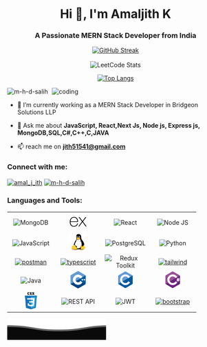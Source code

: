 <h1 align="center">Hi 👋, I'm Amaljith K</h1>
<h3 align="center">A Passionate MERN Stack Developer from India</h3>
<div align="center"> 
  
[![GitHub Streak](https://streak-stats.demolab.com/?user=Amaljithaj&theme=chartreuse-dark)](https://git.io/streak-stats) <br /><br />
![LeetCode Stats](https://leetcode.card.workers.dev/Amaljithaj?theme=dark&font=source_code_pro&extension=null)
</div>
<div align="center">
  
  [![Top Langs](https://github-readme-stats.vercel.app/api/top-langs/?username=Amaljith34&layout=compact&theme=vision-friendly-dark)](https://github.com/anuraghazra/github-readme-stats)
  
</div>
<img align = "right" alt = "coding" width="400" src = "https://cdn.dribbble.com/users/2131993/screenshots/4948736/thoughtworks-gif_dribbble.gif">
<p align="left"> <img src="https://komarev.com/ghpvc/?username=m-h-d-salih&label=Profile%20views&color=0e75b6&style=flat" alt="m-h-d-salih" /> </p>

- 🔭 I’m currently working as a MERN Stack Developer in Bridgeon Solutions LLP

- 💬 Ask me about **JavaScript, React,Next Js, Node js, Express js, MongoDB,SQL,C#,C++,C,JAVA**

- 📫 reach me on **jith51541@gmail.com**

<h3 align="left">Connect with me:</h3>
<p align="left">

<a href="https://instagram.com/amal_j_ith" target="blank"><img align="center" src="https://raw.githubusercontent.com/rahuldkjain/github-profile-readme-generator/master/src/images/icons/Social/instagram.svg" alt="amal_j_ith" height="30" width="40" /></a>
  <a href="[https://linkedin.com/in/mohammed-salih-7571062b1](https://www.linkedin.com/in/amaljith-k-1a6572306/)" target="blank"><img align="center" src="https://raw.githubusercontent.com/rahuldkjain/github-profile-readme-generator/master/src/images/icons/Social/linked-in-alt.svg" alt="m-h-d-salih" height="30" width="40" /></a>
</p>

<div align="center">
<h3 align="left">Languages and Tools:</h3>
<p align="left">
<table>
<tr>
  <td align="center" width="96"><img src="https://www.vectorlogo.zone/logos/mongodb/mongodb-icon.svg" alt="MongoDB" width="48" height="48"/></td>
  <td  align="center" width="96"><a href="https://expressjs.com/" target="_blank" rel="noreferrer"> <img src="https://raw.githubusercontent.com/devicons/devicon/master/icons/express/express-original.svg" alt="expressjs" width="40" height="40"/> </a></td>
 
  
  <td  align="center" width="96"><img src="https://techstack-generator.vercel.app/react-icon.svg" alt="React" width="65" height="65" />
     </td>
   <td  align="center" width="96"><img src="https://github.com/thouseef-hamza/thouseef-hamza/assets/119723781/effd598b-922b-42ad-b520-189f1aec55fd" alt="Node JS" width="65" height="65" /></td>
</tr>
<tr>
  <td align="center" width="96"><img src="https://techstack-generator.vercel.app/js-icon.svg" alt="JavaScript" width="65" height="65" /></td>
  <td align="center" width="96"><a href="https://www.linux.org/" target="_blank" rel="noreferrer"> <img src="https://raw.githubusercontent.com/devicons/devicon/master/icons/linux/linux-original.svg" alt="linux" width="40" height="40"/> </a></td>
  <td align="center" width="96"><img src="https://skillicons.dev/icons?i=postgres" width="48" height="48" alt="PostgreSQL" /></td>
  <td align="center" width="96"><img src="https://techstack-generator.vercel.app/python-icon.svg" alt="Python" width="65" height="65" /></td>
</tr>
<tr>
  <td align="center" width="96"><a href="https://postman.com" target="_blank" rel="noreferrer"> <img src="https://www.vectorlogo.zone/logos/getpostman/getpostman-icon.svg" alt="postman" width="40" height="40"/> </a></td>
  <td align="center" width="96"><a href="https://www.typescriptlang.org/" target="_blank" rel="noreferrer"> <img src="https://upload.wikimedia.org/wikipedia/commons/f/f5/Typescript.svg" alt="typescript" width="40" height="40"/> </a></td>
  <td align="center" width="96"><img src="https://techstack-generator.vercel.app/redux-icon.svg" alt="Redux Toolkit" width="62" height="62" /></td>
  <td align="center" width="96"><a href="https://tailwindcss.com/" target="_blank" rel="noreferrer"> <img src="https://www.vectorlogo.zone/logos/tailwindcss/tailwindcss-icon.svg" alt="tailwind" width="40" height="40"/> </a></td>
</tr>
<tr>
  <td align="center" width="96"><img src="https://techstack-generator.vercel.app/java-icon.svg" alt="Java" width="62" height="62" /></td>
  <td align="center" width="96"><a href="https://isocpp.org/" target="_blank" rel="noreferrer"> <img src="https://raw.githubusercontent.com/devicons/devicon/master/icons/cplusplus/cplusplus-original.svg" alt="c++" width="40" height="40"/> </a></td>
  <td align="center" width="96"><a href="https://en.wikipedia.org/wiki/C_(programming_language)" target="_blank" rel="noreferrer"> <img src="https://raw.githubusercontent.com/devicons/devicon/master/icons/c/c-original.svg" alt="c" width="40" height="40"/> </a></td>
  <td align="center" width="96"><a href="https://www.w3schools.com/cs/" target="_blank" rel="noreferrer"> <img src="https://raw.githubusercontent.com/devicons/devicon/master/icons/csharp/csharp-original.svg" alt="csharp" width="40" height="40"/> </a></td>
</tr>
<tr>
  
  <td align="center" width="96"><a href="https://www.w3schools.com/css/" target="_blank" rel="noreferrer"> <img src="https://raw.githubusercontent.com/devicons/devicon/master/icons/css3/css3-original-wordmark.svg" alt="css3" width="40" height="40"/> </a></td>
  <td align="center" width="96"> <img src="https://techstack-generator.vercel.app/restapi-icon.svg" alt="REST API" width="62" height="62" /></td>
  <td align="center" width="96"> <img src="http://jwt.io/img/icon.svg" alt="JWT" width="62" height="62"  /></td>
  <td align="center" width="96"><a href="https://getbootstrap.com" target="_blank" rel="noreferrer"> <img src="https://vetores.org/d/bootstrap.svg" alt="bootstrap" width="40" height="40"/></a></td>
</tr>
</table>
</p>
</div>



![Footer](https://github.com/anasmalikp/anasmalikp/raw/main/footer.svg)

<!---
Amaljith34/Amaljith34 is a ✨ special ✨ repository because its `README.md` (this file) appears on your GitHub profile.
You can click the Preview link to take a look at your changes.
--->
